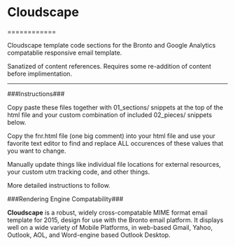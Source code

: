 # Cloudscape
============

Cloudscape template code sections for the Bronto and Google Analytics compatablie responsive email template.

Sanatized of content references. Requires some re-addition of content before implimentation.

---

###Instructions###

Copy paste these files together with 01_sections/ snippets at the top of the html file and your custom combination of included 02_pieces/ snippets below.

Copy the fnr.html file (one big comment) into your html file and use your favorite text editor to find and replace ALL occurences of these values that you want to change. 

Manually update things like individual file locations for external resources, your custom utm tracking code, and other things. 

More detailed instructions to follow. 

###Rendering Engine Compatability###

**Cloudscape** is a robust, widely cross-compatable MIME format email template for 2015, design for use with the Bronto email platform. It displays well on a wide variety of Mobile Platforms, in web-based Gmail, Yahoo, Outlook, AOL, and Word-engine based Outlook Desktop. 